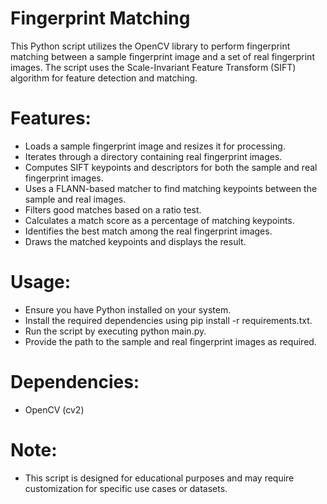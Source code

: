 # Fingerprint Matching
This Python script utilizes the OpenCV library to perform fingerprint matching between a sample fingerprint image and a set of real fingerprint images. The script uses the Scale-Invariant Feature Transform (SIFT) algorithm for feature detection and matching.

 # Features:
* Loads a sample fingerprint image and resizes it for processing.
* Iterates through a directory containing real fingerprint images.
* Computes SIFT keypoints and descriptors for both the sample and real fingerprint images.
* Uses a FLANN-based matcher to find matching keypoints between the sample and real images.
* Filters good matches based on a ratio test.
* Calculates a match score as a percentage of matching keypoints.
* Identifies the best match among the real fingerprint images.
* Draws the matched keypoints and displays the result.
# Usage:
* Ensure you have Python installed on your system.
* Install the required dependencies using pip install -r requirements.txt.
* Run the script by executing python main.py.
* Provide the path to the sample and real fingerprint images as required.
# Dependencies:
* OpenCV (cv2)
# Note:
* This script is designed for educational purposes and may require customization for specific use cases or datasets.
